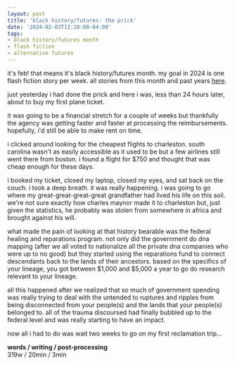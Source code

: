 ```yaml
---
layout: post
title: 'black history/futures: the prick'
date: '2024-02-03T12:20:00-04:00'
tags:
- black history/futures month
- flash fiction
- alternative futures
--- 
```


<p class="message">it's feb! that means it's black history/futures month. my goal in 2024 is one flash fiction story per week. all stories from this month and past years <a href="{{ site.baseurl }}tags/#black%20history/futures%20month-ref">here</a>.</p>

just yesterday i had done the prick and here i was, less than 24 hours later, about to buy my first plane ticket. 

it was going to be a financial stretch for a couple of weeks but thankfully the agency was getting faster and faster at processing the reimbursements. hopefully, i'd still be able to make rent on time. 

i clicked around looking for the cheapest flights to charleston. south carolina wasn't as easily accessible as it used to be but a few airlines still went there from boston. i found a flight for $750 and thought that was cheap enough for these days. 

i booked my ticket, closed my laptop, closed my eyes, and sat back on the couch. i took a deep breath. it was really happening. i was going to go where my great-great-great-great grandfather had lived his life on this soil. we're not sure exactly how charles maynor made it to charleston but, just given the statistics, he probably was stolen from somewhere in africa and brought against his will. 

what made the pain of looking at that history bearable was the federal healing and reparations program. not only did the government do dna mapping (after we all voted to nationalize all the private dna companies who were up to no good) but they started using the reparations fund to connect descendants back to the lands of their ancestors. based on the specifics of your lineage, you got between $1,000 and $5,000 a year to go do research relevant to your lineage. 

all this happened after we realized that so much of government spending was really trying to deal with the untended to ruptures and ripples from being disconnected from your people(s) and the lands that your people(s) belonged to. all of the trauma discoursed had finally bubbled up to the federal level and was really starting to have an impact. 

now all i had to do was wait two weeks to go on my first reclamation trip... 

<!-- hyperlink bank -->


<!-- &#042; = asterisk -->
<!-- &#039; = single quote '-->

**words / writing / post-processing**  
319w / 20min / 3min
